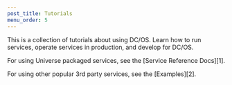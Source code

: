 ```yaml
---
post_title: Tutorials
menu_order: 5
---
```

This is a collection of tutorials about using DC/OS. Learn how to run services, operate services in production, and develop for DC/OS.

For using Universe packaged services, see the [Service Reference Docs][1].

For using other popular 3rd party services, see the [Examples][2].
